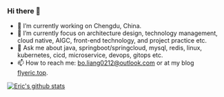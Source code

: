 ### Hi there 👋

<!--
**amuguelove/amuguelove** is a ✨ _special_ ✨ repository because its `README.md` (this file) appears on your GitHub profile.

Here are some ideas to get you started:

- 🔭 I’m currently working on Chengdu, China.
- 🌱 I’m currently focus on architecture design, technology management, cloud native, AIGC, frontend etc.
- 👯 I’m looking to collaborate on ...
- 🤔 I’m looking for help with ...
- 💬 Ask me about ...
- 📫 How to reach me: 
- 😄 Pronouns: ...
- ⚡ Fun fact: ...
-->

- 🔭 I’m currently working on Chengdu, China.
- 🌱 I’m currently focus on architecture design, technology management, cloud native, AIGC, front-end technology, and project practice etc.
- 💬 Ask me about java, springboot/springcloud, mysql, redis, linux, kubernetes, cicd, microservice, devops, gitops etc.
- 📫 How to reach me: bo.liang0212@outlook.com or at my blog [flyeric.top](https://flyeric.top).

[![Eric's github stats](https://github-readme-stats.vercel.app/api?username=flyeric0212&show_icons=true&theme=synthwave)](https://github.com/flyeric0212/github-readme-stats)
